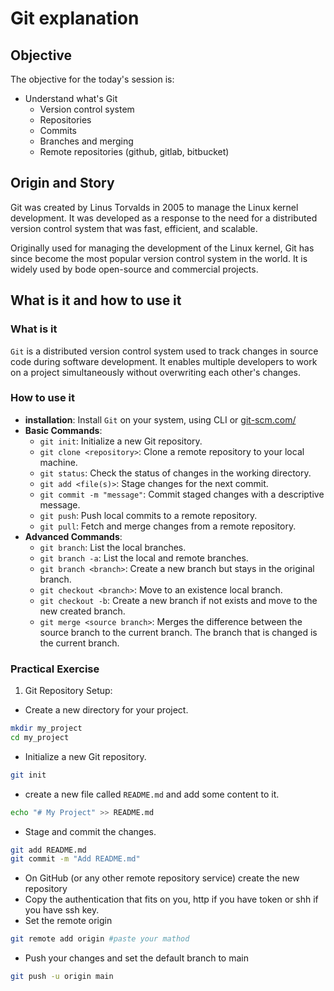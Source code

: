 # Git explanation

## Objective

The objective for the today's session is:

- Understand what's Git
  - Version control system
  - Repositories
  - Commits
  - Branches and merging
  - Remote repositories (github, gitlab, bitbucket)

## Origin and Story

Git was created by Linus Torvalds in 2005 to manage the Linux kernel development. It was developed as a response to the need for a distributed version control system that was fast, efficient, and scalable.

Originally used for managing the development of the Linux kernel, Git has since become the most popular version control system in the world. It is widely used by bode open-source and commercial projects.

## What is it and how to use it

### What is it

`Git` is a distributed version control system used to track changes in source code during software development. It enables multiple developers to work on a project simultaneously without overwriting each other's changes.

### How to use it

- **installation**: Install `Git` on your system, using CLI or [git-scm.com/](https://git-scm.com/)
- **Basic Commands**:
  - `git init`: Initialize a new Git repository.
  - `git clone <repository>`: Clone a remote repository to your local machine.
  - `git status`: Check the status of changes in the working directory.
  - `git add <file(s)>`: Stage changes for the next commit.
  - `git commit -m "message"`: Commit staged changes with a descriptive message.
  - `git push`: Push local commits to a remote repository.
  - `git pull`: Fetch and merge changes from a remote repository.
- **Advanced Commands**:
  - `git branch`: List the local branches.
  - `git branch -a`: List the local and remote branches.
  - `git branch <branch>`: Create a new branch but stays in the original branch.
  - `git checkout <branch>`: Move to an existence local branch.
  - `git checkout -b`: Create a new branch if not exists and move to the new created branch.
  - `git merge <source branch>`: Merges the difference between the source branch to the current branch. The branch that is changed is the current branch.

### Practical Exercise

1. Git Repository Setup:

- Create a new directory for your project.

```bash
mkdir my_project
cd my_project
```

- Initialize a new Git repository.

```bash
git init
```

- create a new file called `README.md` and add some content to it.

```bash
echo "# My Project" >> README.md
```

- Stage and commit the changes.

```bash
git add README.md
git commit -m "Add README.md"
```

- On GitHub (or any other remote repository service) create the new repository
- Copy the authentication that fits on you, http if you have token or shh if you have ssh key.
- Set the remote origin

```bash
git remote add origin #paste your mathod
```

- Push your changes and set the default branch to main

```bash
git push -u origin main
```
